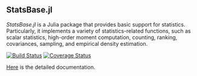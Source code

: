 ## StatsBase.jl

*StatsBase.jl* is a Julia package that provides basic support for statistics. Particularly, it implements a variety of statistics-related functions, such as scalar statistics, high-order moment computation, counting, ranking, covariances, sampling, and empirical density estimation.

[![Build Status](https://travis-ci.org/JuliaStats/StatsBase.jl.svg?branch=master)](https://travis-ci.org/JuliaStats/StatsBase.jl)
[![Coverage Status](https://coveralls.io/repos/JuliaStats/StatsBase.jl/badge.png)](https://coveralls.io/r/JuliaStats/StatsBase.jl)

[Here](http://statsbasejl.readthedocs.org/en/latest/) is the detailed documentation.

